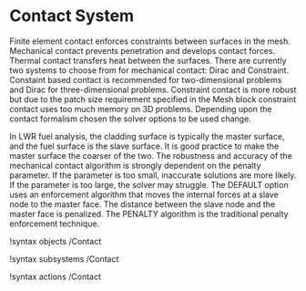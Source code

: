 # Contact System

Finite element contact enforces constraints between surfaces in the mesh. Mechanical contact
prevents penetration and develops contact forces. Thermal contact transfers heat between the
surfaces. There are currently two systems to choose from for mechanical contact:
Dirac and Constraint. Constaint based contact is recommended for two-dimensional problems
and Dirac for three-dimensional problems. Constraint
contact is more robust but due to the patch
size requirement specified in the Mesh block constraint contact uses too much memory on 3D
problems. Depending upon the contact formalism chosen the solver options to be used change.

In LWR fuel analysis, the cladding surface is typically the master surface, and the fuel
surface is the slave surface. It is good practice to make the master surface the coarser
of the two. The robustness and accuracy of the mechanical contact algorithm is
strongly dependent on the penalty parameter. If the parameter is
too small, inaccurate solutions are more likely. If the
parameter is too large, the solver may struggle.
The DEFAULT option uses an enforcement algorithm that moves the internal forces at a slave
node to the master face. The distance between the slave node
and the master face is penalized.
The PENALTY algorithm is the traditional penalty enforcement technique.

!syntax objects /Contact

!syntax subsystems /Contact

!syntax actions /Contact
